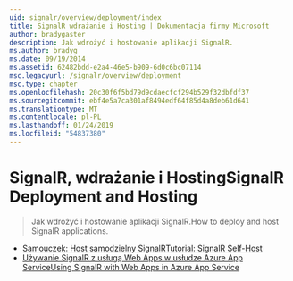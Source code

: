 ```yaml
---
uid: signalr/overview/deployment/index
title: SignalR wdrażanie i Hosting | Dokumentacja firmy Microsoft
author: bradygaster
description: Jak wdrożyć i hostowanie aplikacji SignalR.
ms.author: bradyg
ms.date: 09/19/2014
ms.assetid: 62482bdd-e2a4-46e5-b909-6d0c6bc07114
msc.legacyurl: /signalr/overview/deployment
msc.type: chapter
ms.openlocfilehash: 20c30f6f5bd79d9cdaecfcf294b529f32dbfdf37
ms.sourcegitcommit: ebf4e5a7ca301af8494edf64f85d4a8deb61d641
ms.translationtype: MT
ms.contentlocale: pl-PL
ms.lasthandoff: 01/24/2019
ms.locfileid: "54837380"
---
```

<a name="signalr-deployment-and-hosting"></a><span data-ttu-id="9f013-103">SignalR, wdrażanie i Hosting</span><span class="sxs-lookup"><span data-stu-id="9f013-103">SignalR Deployment and Hosting</span></span>
====================
> <span data-ttu-id="9f013-104">Jak wdrożyć i hostowanie aplikacji SignalR.</span><span class="sxs-lookup"><span data-stu-id="9f013-104">How to deploy and host SignalR applications.</span></span>


- [<span data-ttu-id="9f013-105">Samouczek: Host samodzielny SignalR</span><span class="sxs-lookup"><span data-stu-id="9f013-105">Tutorial: SignalR Self-Host</span></span>](tutorial-signalr-self-host.md)
- [<span data-ttu-id="9f013-106">Używanie SignalR z usługą Web Apps w usłudze Azure App Service</span><span class="sxs-lookup"><span data-stu-id="9f013-106">Using SignalR with Web Apps in Azure App Service</span></span>](using-signalr-with-azure-web-sites.md)
